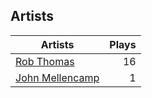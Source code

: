 ## Artists
Artists | Plays 
----- | -----: 
[Rob Thomas](/artists/rob-thomas-41846) | 16
[John Mellencamp](/artists/john-mellencamp-40082) | 1


